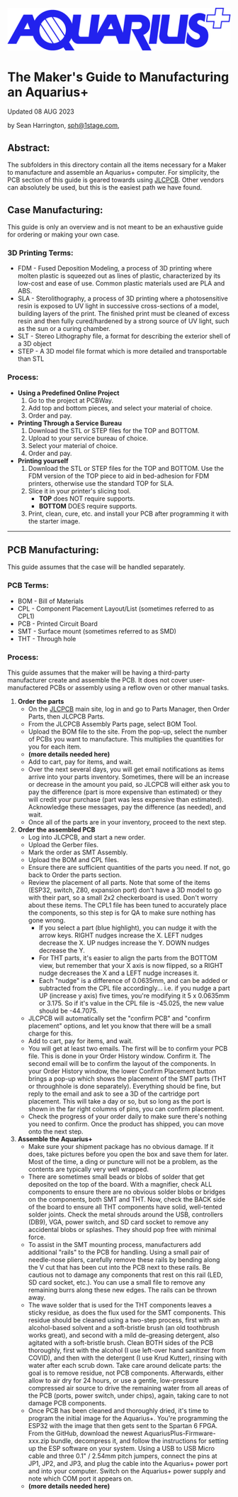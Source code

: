 ![Aquarius+ Logo](../EndUser/images/aquarius_plus_logo_BLUE.png)

# The Maker's Guide to Manufacturing an Aquarius+ #
Updated 08 AUG 2023

by Sean Harrington, sph@1stage.com, 

## Abstract:

The subfolders in this directory contain all the items necessary for a Maker to manufacture and assemble an Aquarius+ computer. For simplicity, the PCB section of this guide is geared towards using [JLCPCB](https://jlcpcb.com). Other vendors can absolutely be used, but this is the easiest path we have found.

## Case Manufacturing:
This guide is only an overview and is not meant to be an exhaustive guide for ordering or making your own case.

### 3D Printing Terms:
 - FDM - Fused Deposition Modeling, a process of 3D printing where molten plastic is squeezed out as lines of plastic, characterized by its low-cost and ease of use. Common plastic materials used are PLA and ABS.
 - SLA - Sterolithography, a process of 3D printing where a photosensitive resin is exposed to UV light in successive cross-sections of a model, building layers of the print. The finished print must be cleaned of excess resin and then fully cured/hardened by a strong source of UV light, such as the sun or a curing chamber.
 - SLT - Stereo Lithography file, a format for describing the exterior shell of a 3D object
 - STEP - A 3D model file format which is more detailed and transportable than STL

### Process:
 - **Using a Predefined Online Project**
   1. Go to the project at PCBWay.
   2. Add top and bottom pieces, and select your material of choice.
   3. Order and pay.
 - **Printing Through a Service Bureau**
   1. Download the STL or STEP files for the TOP and BOTTOM.
   2. Upload to your service bureau of choice.
   3. Select your material of choice.
   4. Order and pay.
 - **Printing yourself**
   1. Download the STL or STEP files for the TOP and BOTTOM. Use the FDM version of the TOP piece to aid in bed-adhesion for FDM printers, otherwise use the standard TOP for SLA.
   2. Slice it in your printer's slicing tool.
      - **TOP** does NOT require supports.
      - **BOTTOM** DOES require supports.
   3. Print, clean, cure, etc. and install your PCB after programming it with the starter image.


------
## PCB Manufacturing:
This guide assumes that the case will be handled separately.

### PCB Terms:
 - BOM - Bill of Materials
 - CPL - Component Placement Layout/List (sometimes referred to as CPL1)
 - PCB - Printed Circuit Board
 - SMT - Surface mount (sometimes referred to as SMD)
 - THT - Through hole

### Process:
This guide assumes that the maker will be having a third-party manufacturer create and assemble the PCB. It does not cover user-manufactered PCBs or assembly using a reflow oven or other manual tasks.
1. **Order the parts**
    - On the [JLCPCB](https://jlcpcb.com) main site, log in and go to Parts Manager, then Order Parts, then JLCPCB Parts.
    - From the JLCPCB Assembly Parts page, select BOM Tool.
    - Upload the BOM file to the site. From the pop-up, select the number of PCBs you want to manufacture. This multiplies the quantities for you for each item.
    - **(more details needed here)**
    - Add to cart, pay for items, and wait.
    - Over the next several days, you will get email notifications as items arrive into your parts inventory. Sometimes, there will be an increase or decrease in the amount you paid, so JLCPCB will either ask you to pay the difference (part is more expensive than estimated) or they will credit your purchase (part was less expensive than estimated). Acknowledge these messages, pay the difference (as needed), and wait.
    - Once all of the parts are in your inventory, proceed to the next step.
3. **Order the assembled PCB**
    - Log into JLCPCB, and start a new order.
    - Upload the Gerber files.
    - Mark the order as SMT Assembly.
    - Upload the BOM and CPL files.
    - Ensure there are sufficient quantities of the parts you need. If not, go back to Order the parts section.
    - Review the placement of all parts. Note that some of the items (ESP32, switch, Z80, expansion port) don't have a 3D model to go with their part, so a small 2x2 checkerboard is used. Don't worry about these items. The CPL1 file has been tuned to accurately place the components, so this step is for QA to make sure nothing has gone wrong.
      - If you select a part (blue highlight), you can nudge it with the arrow keys. RIGHT nudges increase the X. LEFT nudges decrease the X. UP nudges increase the Y. DOWN nudges decrease the Y.
      - For THT parts, it's easier to align the parts from the BOTTOM view, but remember that your X axis is now flipped, so a RIGHT nudge decreases the X and a LEFT nudge increases it.
      - Each "nudge" is a difference of 0.0635mm, and can be added or subtracted from the CPL file accordingly... i.e. if you nudge a part UP (increase y axis) five times, you're modifying it 5 x 0.0635mm or 3.175. So if it's value in the CPL file is -45.025, the new value should be -44.7075.
    - JLCPCB will automatically set the "confirm PCB" and "confirm placement" options, and let you know that there will be a small charge for this.
    - Add to cart, pay for items, and wait.
    - You will get at least two emails. The first will be to confirm your PCB file. This is done in your Order History window. Confirm it. The second email will be to confirm the layout of the components. In your Order History window, the lower Confirm Placement button brings a pop-up which shows the placement of the SMT parts (THT or throughhole is done separately). Everything should be fine, but reply to the email and ask to see a 3D of the cartridge port placement. This will take a day or so, but so long as the port is shown in the far right columns of pins, you can confirm placement.
    - Check the progress of your order daily to make sure there's nothing you need to confirm. Once the product has shipped, you can move onto the next step.
4. **Assemble the Aquarius+**
    - Make sure your shipment package has no obvious damage. If it does, take pictures before you open the box and save them for later. Most of the time, a ding or puncture will not be a problem, as the contents are typically very well wrapped.
    - There are sometimes small beads or blobs of solder that get deposited on the top of the board. With a magnifier, check ALL components to ensure there are no obvious solder blobs or bridges on the components, both SMT and THT. Now, check the BACK side of the board to ensure all THT components have solid, well-tented solder joints. Check the metal shrouds around the USB, controllers (DB9), VGA, power switch, and SD card socket to remove any accidental blobs or splashes. They should pop free with minimal force.
    - To assist in the SMT mounting process, manufacturers add additional "rails" to the PCB for handling. Using a small pair of needle-nose pliers, carefully remove these rails by bending along the V cut that has been cut into the PCB next to these rails. Be cautious not to damage any components that rest on this rail (LED, SD card socket, etc.). You can use a small file to remove any remaining burrs along these new edges. The rails can be thrown away.
    -  The wave solder that is used for the THT components leaves a sticky residue, as does the flux used for the SMT components. This residue should be cleaned using a two-step process, first with an alcohol-based solvent and a soft-bristle brush (an old toothbrush works great), and second with a mild de-greasing detergent, also agitated with a soft-bristle brush. Clean BOTH sides of the PCB thoroughly, first with the alcohol (I use left-over hand sanitizer from COVID), and then with the detergent (I use Krud Kutter), rinsing with water after each scrub down. Take care around delicate parts: the goal is to remove residue, not PCB components. Afterwards, either allow to air dry for 24 hours, or use a gentle, low-pressure compressed air source to drive the remaining water from all areas of the PCB (ports, power switch, under chips), again, taking care to not damage PCB components.
    - Once PCB has been cleaned and thoroughly dried, it's time to program the initial image for the Aquarius+. You're programming the ESP32 with the image that then gets sent to the Spartan 6 FPGA. From the GitHub, download the newest AquariusPlus-Firmware-xxx.zip bundle, decompress it, and follow the instructions for setting up the ESP software on your system. Using a USB to USB Micro cable and three 0.1" / 2.54mm pitch jumpers, connect the pins at JP1, JP2, and JP3, and plug the cable into the Aquarius+ power port and into your computer. Switch on the Aquarius+ power supply and note which COM port it appears on.
    - **(more details needed here)**
